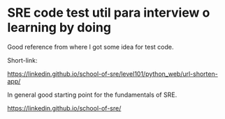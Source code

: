 # SRE code test util para interview o learning by doing

Good reference from where I got some idea for test code.

Short-link:

https://linkedin.github.io/school-of-sre/level101/python_web/url-shorten-app/

In general good starting point for the fundamentals of SRE.

https://linkedin.github.io/school-of-sre/

